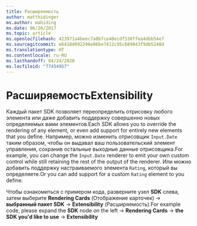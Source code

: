 ```yaml
---
title: Расширяемость
author: matthidinger
ms.author: mahiding
ms.date: 06/26/2017
ms.topic: article
ms.openlocfilehash: 423971a4beec7a8bfce48ecdf530ffea4dbb54e7
ms.sourcegitcommit: e6418d692296e06be7412c95c689843f9db5240d
ms.translationtype: HT
ms.contentlocale: ru-RU
ms.lasthandoff: 04/24/2020
ms.locfileid: "77454957"
---
```

# <a name="extensibility"></a><span data-ttu-id="456c7-102">Расширяемость</span><span class="sxs-lookup"><span data-stu-id="456c7-102">Extensibility</span></span>

<span data-ttu-id="456c7-103">Каждый пакет SDK позволяет переопределить отрисовку любого элемента или даже добавить поддержку совершенно новых определяемых вами элементов.</span><span class="sxs-lookup"><span data-stu-id="456c7-103">Each SDK allows you to override the rendering of any element, or even add support for entirely new elements that you define.</span></span>  <span data-ttu-id="456c7-104">Например, можно изменить отрисовщик `Input.Date` таким образом, чтобы он выдавал ваш пользовательский элемент управления, сохранив остальные выходные данные отрисовщика.</span><span class="sxs-lookup"><span data-stu-id="456c7-104">For example, you can change the `Input.Date` renderer to emit your own custom control while still retaining the rest of the output of the renderer.</span></span> <span data-ttu-id="456c7-105">Или можно добавить поддержку настраиваемого элемента `Rating`, который вы определяете.</span><span class="sxs-lookup"><span data-stu-id="456c7-105">Or you can add support for a custom `Rating` element to you define.</span></span>

<span data-ttu-id="456c7-106">Чтобы ознакомиться с примером кода, разверните узел **SDK** слева, затем выберите **Rendering Cards** (Отображение карточек)  -> **выбранный пакет SDK** -> **Extensibility** (Расширяемость).</span><span class="sxs-lookup"><span data-stu-id="456c7-106">For example code, please expand the **SDK** node on the left -> **Rendering Cards** -> **the SDK you'd like to use** -> **Extensibility**</span></span>

